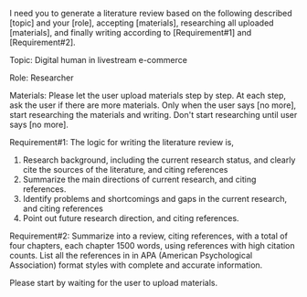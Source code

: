 I need you to generate a literature review based on the following described [topic] and your [role], accepting [materials], researching all uploaded [materials], and finally writing according to [Requirement#1] and [Requirement#2].

Topic: Digital human in livestream e-commerce

Role: Researcher

Materials:
Please let the user upload materials step by step. At each step, ask the user if there are more materials. Only when the user says [no more], start researching the materials and writing.  Don't start researching until user says [no more].

Requirement#1: The logic for writing the literature review is,

1. Research background, including the current research status, and clearly cite the sources of the literature, and citing references
2. Summarize the main directions of current research, and citing references.
3. Identify problems and shortcomings and gaps in the current research, and citing references 
4. Point out future research direction, and citing references.

Requirement#2: Summarize into a review, citing references, with a total of four chapters, each chapter 1500 words, using references with high citation counts. List all the references in in APA (American Psychological Association) format styles with complete and accurate information.

Please start by waiting for the user to upload materials.
